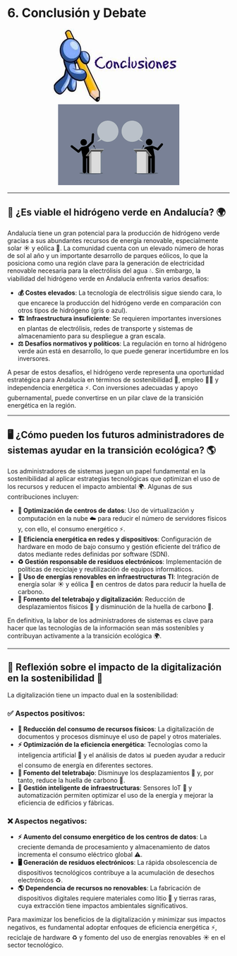 # 6. Conclusión y Debate

<p align="center">
  <img src="/img/conclusiones.jpeg" alt="![conclusiones](img/conclusiones.jpeg)" />
  <img src="/img/debate.png" alt="![debate](img/debate.png)" />
</p>  

---
## 🌱 ¿Es viable el hidrógeno verde en Andalucía? 🌍

Andalucía tiene un gran potencial para la producción de hidrógeno verde gracias a sus abundantes recursos de energía renovable, especialmente solar ☀️ y eólica 💨. La comunidad cuenta con un elevado número de horas de sol al año y un importante desarrollo de parques eólicos, lo que la posiciona como una región clave para la generación de electricidad renovable necesaria para la electrólisis del agua 💧. Sin embargo, la viabilidad del hidrógeno verde en Andalucía enfrenta varios desafíos:

- **💰 Costes elevados**: La tecnología de electrólisis sigue siendo cara, lo que encarece la producción del hidrógeno verde en comparación con otros tipos de hidrógeno (gris o azul).
- **🏗️ Infraestructura insuficiente**: Se requieren importantes inversiones en plantas de electrólisis, redes de transporte y sistemas de almacenamiento para su despliegue a gran escala.
- **⚖️ Desafíos normativos y políticos**: La regulación en torno al hidrógeno verde aún está en desarrollo, lo que puede generar incertidumbre en los inversores.

A pesar de estos desafíos, el hidrógeno verde representa una oportunidad estratégica para Andalucía en términos de sostenibilidad 🌿, empleo 👷‍♂️ y independencia energética ⚡. Con inversiones adecuadas y apoyo gubernamental, puede convertirse en un pilar clave de la transición energética en la región.

---
## 🖥️ ¿Cómo pueden los futuros administradores de sistemas ayudar en la transición ecológica? 🌎
Los administradores de sistemas juegan un papel fundamental en la sostenibilidad al aplicar estrategias tecnológicas que optimizan el uso de los recursos y reducen el impacto ambiental 🌍. Algunas de sus contribuciones incluyen:

- **💾 Optimización de centros de datos**: Uso de virtualización y computación en la nube ☁️ para reducir el número de servidores físicos y, con ello, el consumo energético ⚡.
- **🔋 Eficiencia energética en redes y dispositivos**: Configuración de hardware en modo de bajo consumo y gestión eficiente del tráfico de datos mediante redes definidas por software (SDN).
- **♻️ Gestión responsable de residuos electrónicos**: Implementación de políticas de reciclaje y reutilización de equipos informáticos.
- **🔆 Uso de energías renovables en infraestructuras TI**: Integración de energía solar ☀️ y eólica 💨 en centros de datos para reducir la huella de carbono.
- **🏡 Fomento del teletrabajo y digitalización**: Reducción de desplazamientos físicos 🚗 y disminución de la huella de carbono 🌿.

En definitiva, la labor de los administradores de sistemas es clave para hacer que las tecnologías de la información sean más sostenibles y contribuyan activamente a la transición ecológica 🌍.

---
## 🤖 Reflexión sobre el impacto de la digitalización en la sostenibilidad 🌿
La digitalización tiene un impacto dual en la sostenibilidad:

### ✅ Aspectos positivos:
- **📄 Reducción del consumo de recursos físicos**: La digitalización de documentos y procesos disminuye el uso de papel y otros materiales.
- **⚡ Optimización de la eficiencia energética**: Tecnologías como la inteligencia artificial 🤖 y el análisis de datos 📊 pueden ayudar a reducir el consumo de energía en diferentes sectores.
- **🏡 Fomento del teletrabajo**: Disminuye los desplazamientos 🚗 y, por tanto, reduce la huella de carbono 🌱.
- **🏢 Gestión inteligente de infraestructuras**: Sensores IoT 📡 y automatización permiten optimizar el uso de la energía y mejorar la eficiencia de edificios y fábricas.

### ❌ Aspectos negativos:
- **⚡ Aumento del consumo energético de los centros de datos**: La creciente demanda de procesamiento y almacenamiento de datos incrementa el consumo eléctrico global ⚠️.
- **🖥️ Generación de residuos electrónicos**: La rápida obsolescencia de dispositivos tecnológicos contribuye a la acumulación de desechos electrónicos ♻️.
- **🌎 Dependencia de recursos no renovables**: La fabricación de dispositivos digitales requiere materiales como litio 🔋 y tierras raras, cuya extracción tiene impactos ambientales significativos.

Para maximizar los beneficios de la digitalización y minimizar sus impactos negativos, es fundamental adoptar enfoques de eficiencia energética ⚡, reciclaje de hardware ♻️ y fomento del uso de energías renovables ☀️ en el sector tecnológico.
